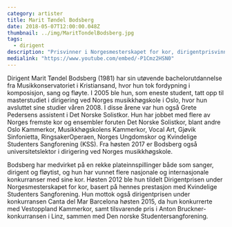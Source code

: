 ```yaml
---
category: artister
title: Marit Tøndel Bodsberg
date: 2018-05-07T12:00:00.048Z
thumbnail: ../img/MaritTondelBodsberg.jpg
tags:
  - dirigent
description: "Prisvinner i Norgesmesterskapet for kor, dirigentprisvinner i internasjonale korkonkurranser og tidligere assisterende dirigent for Det Norske Solistkor."
medialink: "https://www.youtube.com/embed/-P1Cmz2HSN0"
---
```

Dirigent Marit Tøndel Bodsberg (1981) har sin utøvende bachelorutdannelse fra Musikkonservatoriet i Kristiansand, hvor hun tok fordypning i komposisjon, sang og fløyte. I 2005 ble hun, som eneste student, tatt opp til masterstudiet i dirigering ved Norges musikkhøgskole i Oslo, hvor hun avsluttet sine studier våren 2008. I disse årene var hun også Grete Pedersens assistent i Det Norske Solistkor. Hun har jobbet med flere av Norges fremste kor og ensembler foruten Det Norske Solistkor, blant andre Oslo Kammerkor, Musikkhøgskolens Kammerkor, Vocal Art, Gjøvik Sinfonietta, RingsakerOperaen, Norges Ungdomskor og Kvindelige Studenters Sangforening (KSS). Fra høsten 2017 er Bodsberg også universitetslektor i dirigering ved Norges musikkhøgskole.

Bodsberg har medvirket på en rekke plateinnspillinger både som sanger, dirigent og fløytist, og hun har vunnet flere nasjonale og internasjonale konkurranser med sine kor. Høsten 2012 ble hun tildelt Dirigentprisen under Norgesmesterskapet for kor, basert på hennes prestasjon med Kvindelige Studenters Sangforening. Hun mottok også dirigentprisen under konkurransen Canta del Mar Barcelona høsten 2015, da hun konkurrerte med Vestoppland Kammerkor, samt tilsvarende pris i Anton Bruckner-konkurransen i Linz, sammen med Den norske Studentersangforening.
